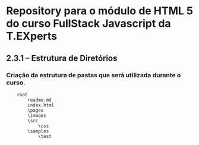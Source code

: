 # Repository para o módulo de HTML 5 do curso FullStack Javascript da T.EXperts

## 2.3.1 – Estrutura de Diretórios
### Criação da estrutura de pastas que será utilizada durante o curso. 
        root
            readme.md
            index.html
            \pages
            \images
            \src
                \css
            \samples
                \test
        


